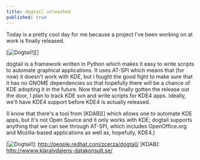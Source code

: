 ```yaml
---
title: dogtail unleashed
published: true
---
```


Today is a pretty cool day for me because a project I've been working on
at work is finally released.

[![Dogtail!][]][]

dogtail is a framework written in Python which makes it easy to write
scripts to automate graphical applications. It uses AT-SPI which means
that (for now) it doesn't work with KDE, but I fought the good fight to
make sure that it has no GNOME dependencies so that hopefully there will
be a chance of KDE adopting it in the future. Now that we've finally
gotten the release out the door, I plan to track KDE svn and write
scripts for KDE4 apps. Ideally, we'll have KDE4 support before KDE4 is
actually released.

(I know that there's a tool from [KDAB][] which allows one to automate
KDE apps, but it's not Open Source and it only works with KDE; dogtail
supports anything that we can see through AT-SPI, which includes
OpenOffice.org and Mozilla-based applications as well as, hopefully,
KDE4.)

  [Dogtail!]: http://people.redhat.com/zcerza/dogtail/images/dogtail01.jpg
  [![Dogtail!][]]: http://people.redhat.com/zcerza/dogtail/
  [KDAB]: http://wwww.klaralvdalens-datakonsult.se/
